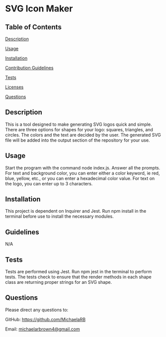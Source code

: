 # SVG Icon Maker

## Table of Contents
 [Description](#description)

 [Usage](#usage)

 [Installation](#installation)

 [Contribution Guidelines](#guidelines)

 [Tests](#tests)

 [Licenses](#licenses)

 [Questions](#questions)

## Description
 This is a tool designed to make generating SVG logos quick and simple. There are three options for shapes for your logo: squares, triangles, and circles. The colors and the text are decided by the user. The generated SVG file will be added into the output section of the repository for your use.

## Usage
 Start the program with the command node index.js. Answer all the prompts. For text and background color, you can enter either a color keyword, ie red, blue, yellow, etc., or you can enter a hexadecimal color value. For text on the logo, you can enter up to 3 characters.

## Installation
 This project is dependent on Inquirer and Jest. Run npm install in the terminal before use to install the necessary modules.

## Guidelines
 N/A

## Tests
 Tests are performed using Jest. Run npm jest in the terminal to perform tests. The tests check to ensure that the render methods in each shape class are returning proper strings for an SVG shape.



## Questions
 Please direct any questions to:

 GitHub: https://github.com/MichaelaRB

 Email: michaelarbrown4@gmail.com